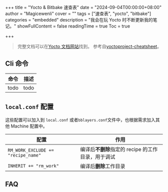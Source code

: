 +++
title = "Yocto & Bitbake 速查表"
date = "2024-09-04T00:00:00+08:00"
author = "Magicewenli"
cover = ""
tags = ["速查表", "yocto", "bitbake"]
categories = "embedded"
description = "我会在玩 Yocto 时不断更新我的笔记。"
showFullContent = false
readingTime = true
Toc = true

+++

> 完整文档可以在[Yocto 文档网站](https://docs.yoctoproject.org/)找到。
> 参考自[yoctoproject-cheatsheet](https://github.com/shantanoo-desai/yoctoproject-cheatsheet)。

## Cli 命令

| 命令 | 描述 |
| ---- | ---- |
| todo | todo |

## `local.conf` 配置

这些配置可以加入到 `local.conf` 或者`bblayers.conf`文件中，也根据需求加入其他 Machine 配置中。

| 配置                               | 作用                                               |
| ---------------------------------- | -------------------------------------------------- |
| `RM_WORK_EXCLUDE += "recipe_name"` | 编译后**不删除**指定的 recipe 的工作目录，用于调试 |
| `INHERIT += "rm_work"`             | 编译后**删除**工作目录                             |

## FAQ
